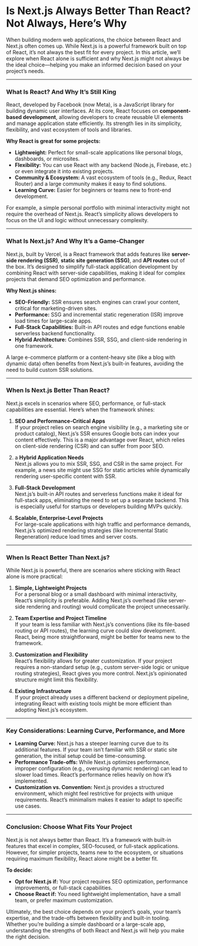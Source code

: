 # Is Next.js Always Better Than React? Not Always, Here’s Why

When building modern web applications, the choice between React and Next.js often comes up. While Next.js is a powerful framework built on top of React, it’s not always the best fit for every project. In this article, we’ll explore when React alone is sufficient and why Next.js might not always be the ideal choice—helping you make an informed decision based on your project’s needs.

---

### **What Is React? And Why It’s Still King**

React, developed by Facebook (now Meta), is a JavaScript library for building dynamic user interfaces. At its core, React focuses on **component-based development**, allowing developers to create reusable UI elements and manage application state efficiently. Its strength lies in its simplicity, flexibility, and vast ecosystem of tools and libraries.

**Why React is great for some projects:**

- **Lightweight:** Perfect for small-scale applications like personal blogs, dashboards, or microsites.
- **Flexibility:** You can use React with any backend (Node.js, Firebase, etc.) or even integrate it into existing projects.
- **Community & Ecosystem:** A vast ecosystem of tools (e.g., Redux, React Router) and a large community makes it easy to find solutions.
- **Learning Curve:** Easier for beginners or teams new to front-end development.

For example, a simple personal portfolio with minimal interactivity might not require the overhead of Next.js. React’s simplicity allows developers to focus on the UI and logic without unnecessary complexity.

---

### **What Is Next.js? And Why It’s a Game-Changer**

Next.js, built by Vercel, is a React framework that adds features like **server-side rendering (SSR)**, **static site generation (SSG)**, and **API routes** out of the box. It’s designed to simplify full-stack application development by combining React with server-side capabilities, making it ideal for complex projects that demand SEO optimization and performance.

**Why Next.js shines:**

- **SEO-Friendly:** SSR ensures search engines can crawl your content, critical for marketing-driven sites.
- **Performance:** SSG and incremental static regeneration (ISR) improve load times for large-scale apps.
- **Full-Stack Capabilities:** Built-in API routes and edge functions enable serverless backend functionality.
- **Hybrid Architecture:** Combines SSR, SSG, and client-side rendering in one framework.

A large e-commerce platform or a content-heavy site (like a blog with dynamic data) often benefits from Next.js’s built-in features, avoiding the need to build custom SSR solutions.

---

### **When Is Next.js Better Than React?**

Next.js excels in scenarios where SEO, performance, or full-stack capabilities are essential. Here’s when the framework shines:

1. **SEO and Performance-Critical Apps**  
   If your project relies on search engine visibility (e.g., a marketing site or product catalog), Next.js’s SSR ensures Google bots can index your content effectively. This is a major advantage over React, which relies on client-side rendering (CSR) and can suffer from poor SEO.

2. a **Hybrid Application Needs**  
   Next.js allows you to mix SSR, SSG, and CSR in the same project. For example, a news site might use SSG for static articles while dynamically rendering user-specific content with SSR.

3. **Full-Stack Development**  
   Next.js’s built-in API routes and serverless functions make it ideal for full-stack apps, eliminating the need to set up a separate backend. This is especially useful for startups or developers building MVPs quickly.

4. **Scalable, Enterprise-Level Projects**  
   For large-scale applications with high traffic and performance demands, Next.js’s optimized rendering strategies (like Incremental Static Regeneration) reduce load times and server costs.

---

### **When Is React Better Than Next.js?**

While Next.js is powerful, there are scenarios where sticking with React alone is more practical:

1. **Simple, Lightweight Projects**  
   For a personal blog or a small dashboard with minimal interactivity, React’s simplicity is preferable. Adding Next.js’s overhead (like server-side rendering and routing) would complicate the project unnecessarily.

2. **Team Expertise and Project Timeline**  
   If your team is less familiar with Next.js’s conventions (like its file-based routing or API routes), the learning curve could slow development. React, being more straightforward, might be better for teams new to the framework.

3. **Customization and Flexibility**  
   React’s flexibility allows for greater customization. If your project requires a non-standard setup (e.g., custom server-side logic or unique routing strategies), React gives you more control. Next.js’s opinionated structure might limit this flexibility.

4. **Existing Infrastructure**  
   If your project already uses a different backend or deployment pipeline, integrating React with existing tools might be more efficient than adopting Next.js’s ecosystem.

---

### **Key Considerations: Learning Curve, Performance, and More**

- **Learning Curve:** Next.js has a steeper learning curve due to its additional features. If your team isn’t familiar with SSR or static site generation, the initial setup could be time-consuming.
- **Performance Trade-offs:** While Next.js optimizes performance, improper configuration (e.g., overusing dynamic rendering) can lead to slower load times. React’s performance relies heavily on how it’s implemented.
- **Customization vs. Convention:** Next.js provides a structured environment, which might feel restrictive for projects with unique requirements. React’s minimalism makes it easier to adapt to specific use cases.

---

### **Conclusion: Choose What Fits Your Project**

Next.js is not always better than React. It’s a framework with built-in features that excel in complex, SEO-focused, or full-stack applications. However, for simpler projects, teams new to the ecosystem, or situations requiring maximum flexibility, React alone might be a better fit.

**To decide:**

- **Opt for Next.js if:** Your project requires SEO optimization, performance improvements, or full-stack capabilities.
- **Choose React if:** You need lightweight implementation, have a small team, or prefer maximum customization.

Ultimately, the best choice depends on your project’s goals, your team’s expertise, and the trade-offs between flexibility and built-in tooling. Whether you’re building a simple dashboard or a large-scale app, understanding the strengths of both React and Next.js will help you make the right decision.
